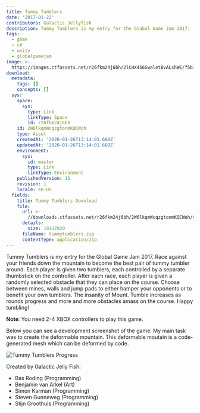 ```yaml
---
title: Tummy Tumblers
date: '2017-01-22'
contributors: Galactic Jellyfish
description: Tummy Tumblers is my entry for the Global Game Jam 2017.
tags:
  - game
  - c#
  - unity
  - globalgamejam
image: >-
  https://images.ctfassets.net/r26fkm24j6bh/2lCHX456SwaletBvALshWE/f5b70fe8c02afec16a9fd628cb0d76b0/tummytumblers.png
download:
  metadata:
    tags: []
    concepts: []
  sys:
    space:
      sys:
        type: Link
        linkType: Space
        id: r26fkm24j6bh
    id: 2W6lkqmWcqzgtonmKQCWoh
    type: Asset
    createdAt: '2020-01-26T13:14:01.680Z'
    updatedAt: '2020-01-26T13:14:01.680Z'
    environment:
      sys:
        id: master
        type: Link
        linkType: Environment
    publishedVersion: 11
    revision: 1
    locale: en-US
  fields:
    title: Tummy Tumblers Download
    file:
      url: >-
        //downloads.ctfassets.net/r26fkm24j6bh/2W6lkqmWcqzgtonmKQCWoh/41b9833270a5c07fce15f20b17f24501/tummytumblers.zip
      details:
        size: 19132920
      fileName: tummytumblers.zip
      contentType: application/zip
---
```


Tummy Tumblers is my entry for the Global Game Jam 2017. Race against your friends down the mountain to become the best pair of tummy tumbler around. Each player is given two tumblers, each controlled by a separate thumbstick on the controller. After each race, each player is given a randomly selected obstacle that they can place on the course. Choose between mines, walls and jump pads to either hamper your opponents or to benefit your own tumblers. The insanity of Mount. Tumble increases as rounds progress and more and more obstacles amass on the course. Happy tumbling!

__Note__: You need 2-4 XBOX controllers to play this game.

Below you can see a development screenshot of the game. My main task was to create the deformable mountain. This deformable moutain is a code-generated mesh which can be deformed by code.

![Tummy Tumblers Progress](//images.ctfassets.net/r26fkm24j6bh/6LQxC458LPbwXON2O9KgHl/a8062712865bc98f7fd23dae76e0a419/tummytumblers_progress.png)

Created by Galactic Jelly Fish:
- Bas Roding (Programming)
- Benjamin van Arkel (Art)
- Simon Karman (Programming)
- Steven Gunneweg (Programming)
- Stijn Groothuis (Programming)